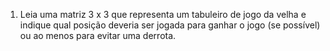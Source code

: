 1. Leia uma matriz 3 x 3 que representa um tabuleiro de jogo da velha e
indique qual posição deveria ser jogada para ganhar o jogo (se possível)
ou ao menos para evitar uma derrota.